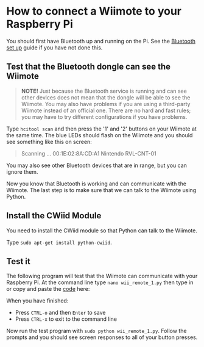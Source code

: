 # How to connect a Wiimote to your Raspberry Pi

You should first have Bluetooth up and running on the Pi. See the [Bluetooth set up] guide if you have not done this.

## Test that the Bluetooth dongle can see the Wiimote

> **NOTE!** Just because the Bluetooth service is running and can see other devices does not mean that the dongle will be able to see the Wiimote. You may also have problems if you are using a third-party Wiimote instead of an official one. There are no hard and fast rules; you may have to try different configurations if you have problems. 

Type `hcitool scan` and then press the '1' and '2' buttons on your Wiimote at the same time. The blue LEDs should flash on the Wiimote and you should see something like this on screen:
	
> Scanning ...
>          00:1E:02:8A:CD:A1       Nintendo RVL-CNT-01

You may also see other Bluetooth devices that are in range, but you can ignore them.

Now you know that Bluetooth is working and can communicate with the Wiimote. The last step is to make sure that we can talk to the Wiimote using Python.

## Install the CWiid Module

You need to install the CWiid module so that Python can talk to the Wiimote.

Type `sudo apt-get install python-cwiid`.

## Test it

The following program will test that the Wiimote can communicate with your Raspberry Pi. 
At the command line type `nano wii_remote_1.py` then type in or copy and paste the [code](code/wii_remote_1.py) here:

When you have finished:

- Press `CTRL-o` and then `Enter` to save
- Press `CTRL-x` to exit to the command line

Now run the test program with `sudo python wii_remote_1.py`. Follow the prompts and you should see screen responses to all of your button presses.


[Bluetooth set up]: bluetooth-setup.md
